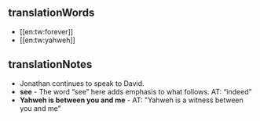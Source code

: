 ## translationWords

* [[en:tw:forever]]
* [[en:tw:yahweh]]

## translationNotes

* Jonathan continues to speak to David.
* **see** - The word “see” here adds emphasis to what follows. AT: “indeed”
* **Yahweh is between you and me** - AT: "Yahweh is a witness between you and me"
